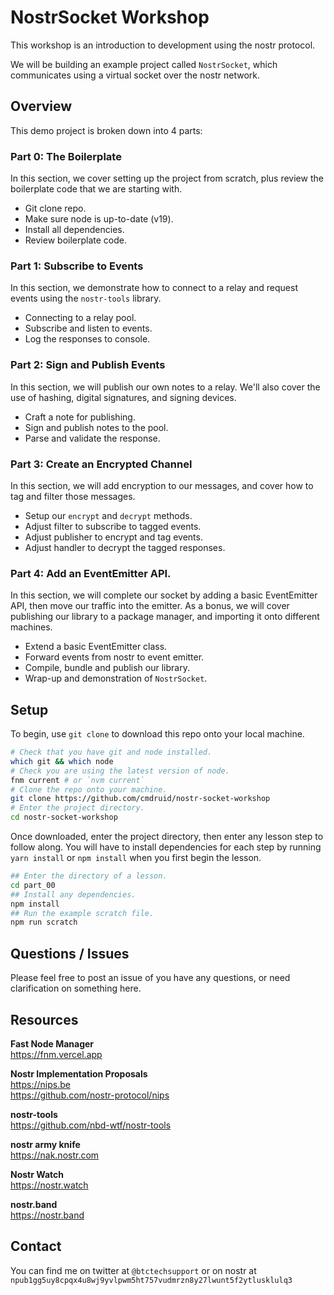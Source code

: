 # NostrSocket Workshop

This workshop is an introduction to development using the nostr protocol.

We will be building an example project called `NostrSocket`, which communicates using a virtual socket over the nostr network.

## Overview

This demo project is broken down into 4 parts:

### Part 0: The Boilerplate

In this section, we cover setting up the project from scratch, plus review the boilerplate code that we are starting with.

 * Git clone repo.
 * Make sure node is up-to-date (v19).
 * Install all dependencies.
 * Review boilerplate code.

### Part 1: Subscribe to Events

In this section, we demonstrate how to connect to a relay and request events using the `nostr-tools` library.

 * Connecting to a relay pool.
 * Subscribe and listen to events.
 * Log the responses to console.

### Part 2: Sign and Publish Events

In this section, we will publish our own notes to a relay. We'll also cover the use of hashing, digital signatures, and signing devices.
 * Craft a note for publishing.
 * Sign and publish notes to the pool.
 * Parse and validate the response.

### Part 3: Create an Encrypted Channel

In this section, we will add encryption to our messages, and cover how to tag and filter those messages.

 * Setup our `encrypt` and `decrypt` methods. 
 * Adjust filter to subscribe to tagged events.
 * Adjust publisher to encrypt and tag events.
 * Adjust handler to decrypt the tagged responses.

### Part 4: Add an EventEmitter API.

In this section, we will complete our socket by adding a basic EventEmitter API, then move our traffic into the emitter. As a bonus, we will cover publishing our library to a package manager, and importing it onto different machines.

 * Extend a basic EventEmitter class.
 * Forward events from nostr to event emitter.
 * Compile, bundle and publish our library.
 * Wrap-up and demonstration of `NostrSocket`.

## Setup

To begin, use `git clone` to download this repo onto your local machine.

```bash
# Check that you have git and node installed.
which git && which node
# Check you are using the latest version of node.
fnm current # or `nvm current`
# Clone the repo onto your machine.
git clone https://github.com/cmdruid/nostr-socket-workshop
# Enter the project directory.
cd nostr-socket-workshop
```

Once downloaded, enter the project directory, then enter any lesson step to follow along. You will have to install dependencies for each step by running `yarn install` or `npm install` when you first begin the lesson.

```bash
## Enter the directory of a lesson.
cd part_00
## Install any dependencies.
npm install
## Run the example scratch file.
npm run scratch
```

## Questions / Issues

Please feel free to post an issue of you have any questions, or need clarification on something here.

## Resources

**Fast Node Manager**  
https://fnm.vercel.app  

**Nostr Implementation Proposals**  
https://nips.be  
https://github.com/nostr-protocol/nips  

**nostr-tools**  
https://github.com/nbd-wtf/nostr-tools

**nostr army knife**  
https://nak.nostr.com

**Nostr Watch**  
https://nostr.watch  

**nostr.band**  
https://nostr.band  

## Contact

You can find me on twitter at `@btctechsupport` or on nostr at `npub1gg5uy8cpqx4u8wj9yvlpwm5ht757vudmrzn8y27lwunt5f2ytlusklulq3`
